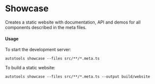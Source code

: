 # Showcase

Creates a static website with documentation, API and demos for all components described in the meta files.

#### Usage

To start the development server:

```shell
autotools showcase --files src/**/*.meta.ts
```

To build a static website:

```shell
autotools showcase --files src/**/*.meta.ts --output build/website
```

